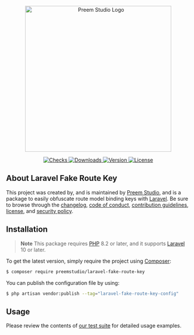 <p align="center">
    <a href="https://preem.studio" target="_blank">
        <img src="https://raw.githubusercontent.com/PreemStudio/assets/main/logo-text.svg" width="400" alt="Preem Studio Logo" />
    </a>
</p>

<p align="center">
    <a href="https://github.com/PreemStudio/laravel-fake-route-key/actions">
        <img src="https://badge.sh/github/check-runs/PreemStudio/laravel-fake-route-key" alt="Checks" />
    </a>
    <a href="https://packagist.org/packages/preemstudio/laravel-fake-route-key">
        <img src="https://badge.sh/packagist/downloads/PreemStudio/laravel-fake-route-key" alt="Downloads" />
    </a>
    <a href="https://packagist.org/packages/preemstudio/laravel-fake-route-key">
        <img src="https://badge.sh/packagist/version/PreemStudio/laravel-fake-route-key" alt="Version" />
    </a>
    <a href="https://packagist.org/packages/preemstudio/laravel-fake-route-key">
        <img src="https://badge.sh/packagist/license/PreemStudio/laravel-fake-route-key" alt="License" />
    </a>
</p>

## About Laravel Fake Route Key

This project was created by, and is maintained by [Preem Studio](https://github.com/PreemStudio), and is a package to easily obfuscate route model binding keys with [Laravel](https://laravel.com). Be sure to browse through the [changelog](CHANGELOG.md), [code of conduct](.github/CODE_OF_CONDUCT.md), [contribution guidelines](.github/CONTRIBUTING.md), [license](LICENSE), and [security policy](.github/SECURITY.md).

## Installation

> **Note**
> This package requires [PHP](https://www.php.net/) 8.2 or later, and it supports [Laravel](https://laravel.com/) 10 or later.

To get the latest version, simply require the project using [Composer](https://getcomposer.org/):

```bash
$ composer require preemstudio/laravel-fake-route-key
```

You can publish the configuration file by using:

```bash
$ php artisan vendor:publish --tag="laravel-fake-route-key-config"
```

## Usage

Please review the contents of [our test suite](/tests) for detailed usage examples.
